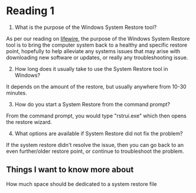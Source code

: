 # Reading 1

1. What is the purpose of the Windows System Restore tool?

As per our reading on [lifewire](https://www.lifewire.com/how-to-use-system-restore-in-windows-2626131), the purpose of the Windows System Restore tool is to bring the computer system back to a healthy and specific restore point, hopefully to help alleviate any systems issues that may arise with downloading new software or updates, or really any troubleshooting issue.

2. How long does it usually take to use the System Restore tool in Windows?

It depends on the amount of the restore, but usually anywhere from 10-30 minutes.

3. How do you start a System Restore from the command prompt?

From the command prompt, you would type "rstrui.exe" which then opens the restore wizard.  

4. What options are available if System Restore did not fix the problem?

If the system restore didn't resolve the issue, then you can go back to an even further/older restore point, or continue to troubleshoot the problem.

## Things I want to know more about

How much space should be dedicated to a system restore file
